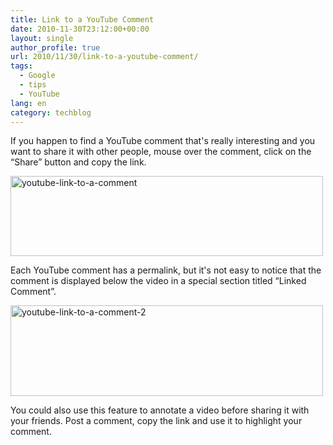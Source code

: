 ```yaml
---
title: Link to a YouTube Comment
date: 2010-11-30T23:12:00+00:00
layout: single
author_profile: true
url: 2010/11/30/link-to-a-youtube-comment/
tags:
  - Google
  - tips
  - YouTube
lang: en
category: techblog
---
```

If you happen to find a YouTube comment that's really interesting and you want to share it with other people, mouse over the comment, click on the “Share” button and copy the link.

[<img title="youtube-link-to-a-comment" border="0" alt="youtube-link-to-a-comment" src="http://lh4.ggpht.com/_vaUVXcmC3OI/TPV915Ej9nI/AAAAAAAADTo/jhNQHdOgpCk/youtube-link-to-a-comment_thumb.png?imgmax=800" width="500" height="128" />](http://lh4.ggpht.com/_vaUVXcmC3OI/TPV9zE6-jrI/AAAAAAAADTk/6EHeLeljE7g/s1600-h/youtube-link-to-a-comment%5B2%5D.png)

Each YouTube comment has a permalink, but it's not easy to notice that the comment is displayed below the video in a special section titled “Linked Comment”.

[<img title="youtube-link-to-a-comment-2" border="0" alt="youtube-link-to-a-comment-2" src="http://lh6.ggpht.com/_vaUVXcmC3OI/TPV97-9NFYI/AAAAAAAADTw/cyP_zRzdZVg/youtube-link-to-a-comment-2_thumb.png?imgmax=800" width="500" height="145" />](http://lh5.ggpht.com/_vaUVXcmC3OI/TPV95Hu_bQI/AAAAAAAADTs/RbO_rDO9KNE/s1600-h/youtube-link-to-a-comment-2%5B2%5D.png)

You could also use this feature to annotate a video before sharing it with your friends. Post a comment, copy the link and use it to highlight your comment.